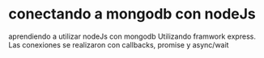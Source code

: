 # conectando a mongodb con nodeJs
aprendiendo a utilizar nodeJs con mongodb
Utilizando framwork express.
Las conexiones se realizaron con callbacks, promise y async/wait
